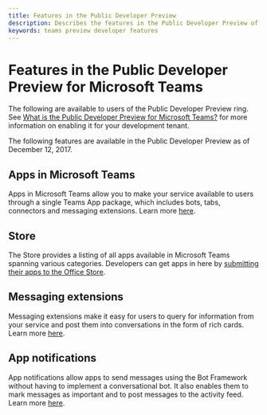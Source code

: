 ```yaml
---
title: Features in the Public Developer Preview
description: Describes the features in the Public Developer Preview of Microsoft Teams
keywords: teams preview developer features
---
```


# Features in the Public Developer Preview for Microsoft Teams

The following are available to users of the Public Developer Preview ring. See [What is the Public Developer Preview for Microsoft Teams?](~/resources/general/developer-preview) for more information on enabling it for your development tenant.

The following features are available in the Public Developer Preview as of December 12, 2017.

## Apps in Microsoft Teams

Apps in Microsoft Teams allow you to make your service available to users through a single Teams App package, which includes bots, tabs, connectors and messaging extensions. Learn more [here](~/overview). 
  
## Store

The Store provides a listing of all apps available in Microsoft Teams spanning various categories. Developers can get apps in here by [submitting their apps to the Office Store](~/publishing/apps-publish).  
  
## Messaging extensions

Messaging extensions make it easy for users to query for information from your service and post them into conversations in the form of rich cards. Learn more [here](~/concepts/compose-extensions).
   
## App notifications 

App notifications allow apps to send messages using the Bot Framework without having to implement a conversational bot. It also enables them to mark messages as important and to post messages to the activity feed. Learn more [here](~/concepts/activity-feed).
